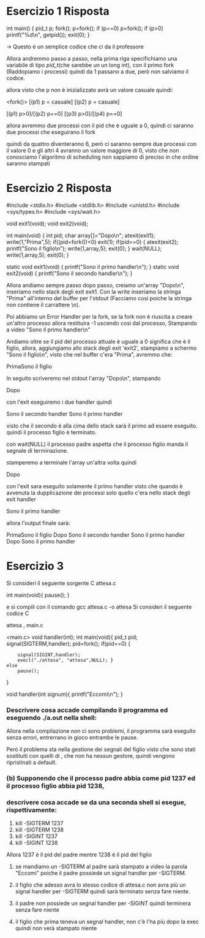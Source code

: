 # Esercizio 1 Risposta

int main()
{
pid_t p;
fork();
p=fork();
if (p==0) p=fork();
if (p>0) printf("%d\n", getpid());
exit(0);
}

-> Questo è un semplice codice che ci da il professore

Allora andremmo passo a passo, nella prima riga specifichiamo una variabile di tipo *pid_t*(che sarebbe un un long int),
con il primo fork (Raddopiamo i processi) quindi da 1 passano a due, però non salviamo il codice.

allora visto che p non è inizializzato avrà un valore casuale quindi:

<fork()> [(p1) p = casuale] [(p2) p = casuale] 
<p = fork()> [(p1) p>0]/[(p2) p==0]              [(p3) p>0]/[(p4) p==0]

allora avremmo due processi con il pid che è uguale a 0, quindi ci saranno due processi che eseguirano il fork

quindi da quattro diventeranno 6, però ci saranno sempre due processi con il valore 0 e gli altri 4 avranno un valore maggiore di 0, visto che non conosciamo l'algoritmo di scheduling non sappiamo di preciso in che ordine saranno stampati

# Esercizio 2 Risposta

#include <stdio.h>
#include <stdlib.h>
#include <unistd.h>
#include <sys/types.h>
#include <sys/wait.h>

void exit1(void);
void exit2(void);

int main(void) {
    int pid;
    char array[]="Dopo\n";
    atexit(exit1);
    write(1,"Prima",5);
    if((pid=fork())<0)
        exit(1);
    if(pid==0) {
        atexit(exit2);
        printf("Sono il figlio\n");
        write(1,array,5);
        exit(0);
    }
    wait(NULL);
    write(1,array,5);
    exit(0);
}

static void exit1(void) {
printf("Sono il primo handler\n"); }
static void exit2(void) {
printf("Sono il secondo handler\n"); }


Allora andiamo sempre passo dopo passo, creiamo un'array "Dopo\n", inseriamo nello stack degli exit exit1.
Con la write inseriamo la stringa "Prima" all'interno del buffer per l'stdout (Facciamo cosi poiche la stringa non contiene il carrattere \n).

Poi abbiamo un Error Handler per la fork, se la fork non è riuscita a creare un'altro processo allora restituira -1 uscendo cosi dal processo, Stampando a video "Sono il primo handler\n"

Andiamo oltre se il pid del processo attuale è uguale a 0 significa che è il figlio, allora, aggiungiamo allo
stack degli exit 'exit2', stampiamo a schermo "Sono il figlio\n", visto che nel buffer c'era "Prima", avremmo che:

<output>PrimaSono il figlio

In seguito scriveremo nel stdout l'array "Dopo\n", stampando 

<output>Dopo

con l'exit eseguiremo i due handler quindi

<output> Sono il secondo handler
<output> Sono il primo handler

visto che il secondo è alla cima dello stack sarà il primo ad essere eseguito. quindi il processo figlio
è terminato.

con wait(NULL) il processo padre aspetta che il processo figlio manda il segnale di terminazione.

stamperemo a terminale l'array un'altra volta quindi

<outpud>Dopo

con l'exit sara eseguito solamente il primo handler visto che quando è avvenuta la dupplicazione dei processi
solo quello c'era nello stack degli exit handler

<output> Sono il primo handler

allora l'output finale sarà:

<output>PrimaSono il figlio
<output>Dopo
<output> Sono il secondo handler
<output> Sono il primo handler
<outpud>Dopo
<output> Sono il primo handler



# Esercizio 3

Si consideri il seguente sorgente C attesa.c

int main(void){
    pause();
}

e si compili con il comando gcc attesa.c -o attesa
Si consideri il seguente codice C


<file> attesa , main.c

<main.c>
void handler(int);
int main(void){
    pid_t pid;
    signal(SIGTERM,handler);
    pid=fork();
    if(pid==0) {
        
        signal(SIGINT,handler);
        execl("./attesa", "attesa",NULL); }
    else 
        pause();
}


void handler(int signum){
    printf("Eccomi\n"); 
}

### Descrivere cosa accade compilando il programma ed eseguendo ./a.out nella shell:

Allora nella compilazione non ci sono problemi, il programma sarà eseguito senza errori, entrerrano in gioco entrambe le pause.

Però il problema sta nella gestione dei segnali del figlio visto che sono stati sostituiti con quelli di <attesa>, che non ha nessun gestore, quindi vengono ripristinati a default.

### (b) Supponendo che il processo padre abbia come pid 1237 ed il processo figlio abbia pid 1238,
### descrivere cosa accade se da una seconda shell si esegue, rispettivamente:

1) kill -SIGTERM 1237
2) kill -SIGTERM 1238
3) kill -SIGINT 1237
4) kill -SIGINT 1238


Allora 1237 è il pid del padre mentre 1238 è il pid del figlio

1) se mandiamo un -SIGTERM al padre sarà stampato a video la parola "Eccomi" poiche il padre possiede 
un signal handler per -SIGTERM.

2) il figlio che adesso avra lo stesso codice di attesa.c non avra più un signal handler per -SIGTERM
quindi sarà terminato senza fare niente.

3) il padre non possiede un segnal handler per -SIGINT quindi terminera senza fare niente

4) il figlio che prima teneva un segnal handler, non c'è l'ha più dopo la exec quindi non verà stampato niente




